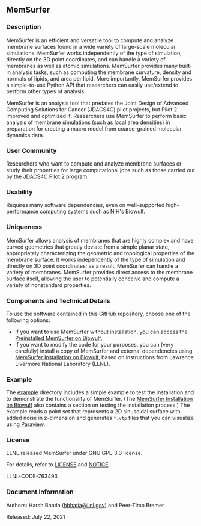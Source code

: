 ## MemSurfer

### Description

MemSurfer is an efficient and versatile tool to compute and analyze membrane surfaces found in a wide variety of large-scale molecular simulations. MemSurfer works independently of the type of simulation, directly on the 3D point coordinates, and can handle a variety of membranes as well as atomic simulations. MemSurfer provides many built-in analysis tasks, such as computing the membrane curvature, density and normals of lipids, and area per lipid. More importantly, MemSurfer provides a simple-to-use Python API that researchers can easily use/extend to perform other types of analysis.

MemSurfer is an analysis tool that predates the Joint Design of Advanced Computing Solutions for Cancer (JDACS4C) pilot projects, but Pilot 2 improved and optimized it. Researchers use MemSurfer to perform basic analysis of membrane simulations (such as local area densities) in preparation for creating a macro model from coarse-grained molecular dynamics data.

### User Community

Researchers who want to compute and analyze membrane surfaces or study their properties for large computational jobs such as those carried out by the [JDACS4C Pilot 2 program](https://datascience.cancer.gov/collaborations/joint-design-advanced-computing/molecular-pilot).

### Usability

Requires many software dependencies, even on well-supported high-performance computing systems such as NIH's Biowulf. 

### Uniqueness

MemSurfer allows analysis of membranes that are highly complex and have curved geometries that greatly deviate from a simple planar state, appropriately characterizing the geometric and topological properties of the membrane surface. It works independently of the type of simulation and directly on 3D point coordinates; as a result, MemSurfer can handle a variety of membranes. MemSurfer provides direct access to the membrane surface itself, allowing the user to potentially conceive and compute a variety of nonstandard properties.

### Components and Technical Details

To use the software contained in this GitHub repository, choose one of the following options:
 * If you want to use MemSurfer without installation, you can access the [Preinstalled MemSurfer on Biowulf](README-Biowulf_preinstallation.md). 
 * If you want to modify the code for your purposes, you can (very carefully) install a copy of MemSurfer and external dependencies using [MemSurfer Installation on Biowulf](README-installation.md), based on instructions from Lawrence Livermore National Laboratory (LLNL).  
 
### Example

The [example](/example) directory includes a simple example to test the installation and to demonstrate the functionality of MemSurfer. (The [MemSurfer Installation on Biowulf](README-installation.md) also contains a section on testing the installation process.) The example reads a point set that represents a 2D sinusoidal surface with added noise in z-dimension and generates `*.vtp` files that you can visualize using [Paraview](https://www.paraview.org).

### License

LLNL released MemSurfer under GNU GPL-3.0 license.

For details, refer to [LICENSE](./LICENSE) and [NOTICE](./NOTICE).

LLNL-CODE-763493

### Document Information

Authors: Harsh Bhatia (hbhatia@llnl.gov) and Peer-Timo Bremer

Released: July 22, 2021
